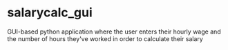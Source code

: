 # salarycalc_gui
GUI-based python application where the user enters their hourly wage and the number of hours they've worked in order to calculate their salary
